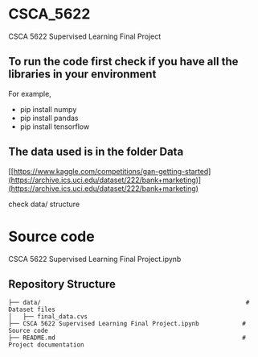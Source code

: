 # CSCA_5622
CSCA 5622 Supervised Learning Final Project

## To run the code first check if you have all the libraries in your environment
For example,
- pip install numpy
- pip install pandas
- pip install tensorflow

##  The data used is in the folder Data
[[https://www.kaggle.com/competitions/gan-getting-started](https://archive.ics.uci.edu/dataset/222/bank+marketing)](https://archive.ics.uci.edu/dataset/222/bank+marketing)

check data/ structure

# Source code 
CSCA 5622 Supervised Learning Final Project.ipynb

## Repository Structure
```
├── data/                                                         # Dataset files
│   ├── final_data.cvs        
├── CSCA 5622 Supervised Learning Final Project.ipynb            # Source code
├── README.md                                                    # Project documentation
```
